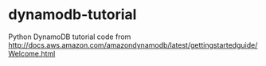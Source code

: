 # dynamodb-tutorial

Python DynamoDB tutorial code from http://docs.aws.amazon.com/amazondynamodb/latest/gettingstartedguide/Welcome.html
